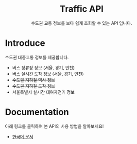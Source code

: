 <h1 align="center">Traffic API</h1>
<p align="center">
  수도권 교통 정보를 보다 쉽게 조회할 수 있는 API 입니다.
</p>

# Introduce
수도권 대중교통 정보를 제공합니다.
* 버스 정류장 정보 (서울, 경기, 인천)
* 버스 실시간 도착 정보 (서울, 경기, 인천)
* ~~수도권 지하철 역사 정보~~
* ~~수도권 지하철 도착 정보~~
* 서울특별시 실시간 대여자전거 정보

# Documentation
아래 링크를 클릭하여 본 API의 사용 방법을 알아보세요!
* [한국어 문서](docs/)